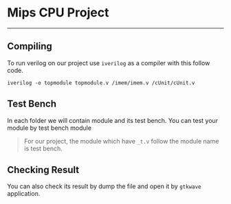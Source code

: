 
# Mips CPU Project
____
## Compiling
To run verilog on our project use `iverilog` as a compiler with this follow code.
```
iverilog -o topmodule topmodule.v /imem/imem.v /cUnit/cUnit.v
```

## Test Bench
In each folder we will contain module and its test bench.
You can test your module by test bench module
> For our project, the module which have `_t.v` follow the module name is test bench.

## Checking Result
You can also check its result by dump the file and open it by `gtkwave` application.
